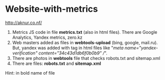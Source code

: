 # Website-with-metrics
http://aknur.co.nf/
1) Metrics JS code in file <b>metrics.txt</b> (also in html files). There are Google Analytics, Yandex metrics, zero.kz
2) Web masters added as files in <b>webtools-upload</b> (bing, google, mail.ru). But, yandex was added with tag in html files     like "<i>meta name="yandex-verification" content="34c43d1db6f0b0b9" /</i>".
3) There are photos in <b>webtools</b> file that checks robots.txt and sitemap.xml
4) There are files: <b>robots.txt</b> and <b>sitemap.xml</b>

Hint: in bold name of file
